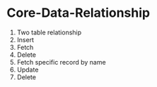 # Core-Data-Relationship
1. Two table relationship
2. Insert
3. Fetch
4. Delete
5. Fetch specific record by name
6. Update
7. Delete
